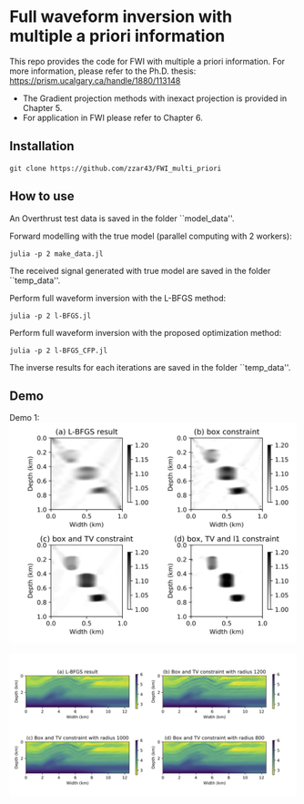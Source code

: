 # Full waveform inversion with multiple a priori information

This repo provides the code for FWI with multiple a priori information.
For more information, please refer to the Ph.D. thesis:
https://prism.ucalgary.ca/handle/1880/113148
- The Gradient projection methods with inexact projection is provided in Chapter 5.
- For application in FWI please refer to Chapter 6.


## Installation
```
git clone https://github.com/zzar43/FWI_multi_priori
```

## How to use

An Overthrust test data is saved in the folder ``model_data''.

Forward modelling with the true model (parallel computing with 2 workers):
```
julia -p 2 make_data.jl
```
The received signal generated with true model are saved in the folder ``temp_data''.

Perform full waveform inversion with the L-BFGS method:
```
julia -p 2 l-BFGS.jl
```

Perform full waveform inversion with the proposed optimization method:

```
julia -p 2 l-BFGS_CFP.jl
```

The inverse results for each iterations are saved in the folder ``temp_data''.

## Demo

Demo 1:
![Crosswell model](https://github.com/zzar43/FWI_multi_priori/blob/main/demo/cross_well2.jpg)

![Overthrust model](https://github.com/zzar43/FWI_multi_priori/blob/main/demo/overthrust.jpg)